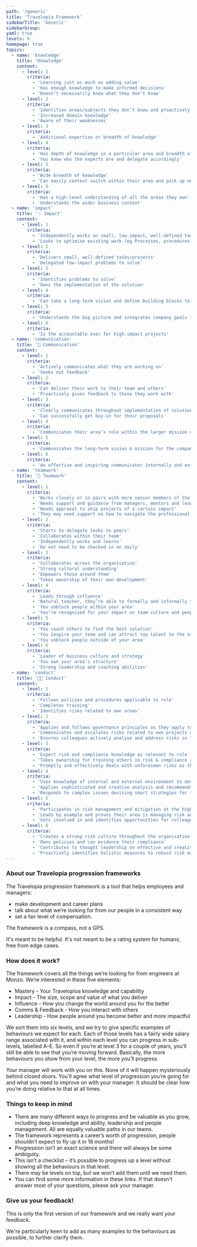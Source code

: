```yaml
---
path: '/generic'
title: 'Travelopia Framework'
sidebarTitle: 'Generic'
sidebarGroup:
yaml: true
levels: 6
homepage: true
topics:
  - name: 'knowledge'
    title: 'Knowledge'
    content:
      - level: 1
        criteria:
          - 'Learning just as much as adding value'
          - 'Has enough knowledge to make informed decisions'
          - 'Doesn’t necessarily know what they don’t know'
      - level: 2
        criteria:
          - 'Identifies areas/subjects they don’t know and proactively seeks out knowledge'
          - 'Increased domain knowledge'
          - 'Aware of their weaknesses'
      - level: 3
        criteria:
          - 'Additional expertise or breadth of knowledge'
      - level: 4
        criteria:
          - 'Has depth of knowledge in a particular area and breadth of knowledge across their domain'
          - 'You know who the experts are and delegate accordingly'
      - level: 5
        criteria:
          - 'Wide breadth of knowledge'
          - 'Can easily context switch within their area and pick up new concepts'
      - level: 6
        criteria:
          - 'Has a high-level understanding of all the areas they own'
          - 'Understands the wider business context'
  - name: 'impact'
    title: '💥 Impact'
    content:
      - level: 1
        criteria:
          - 'Independently works on small, low-impact, well-defined task'
          - 'Looks to optimise existing work (eg Processes, procedures, products, etc)'
      - level: 2
        criteria:
          - 'Delivers small, well-defined tasks/projects'
          - 'Delegated low-impact problems to solve'
      - level: 3
        criteria:
          - 'Identifies problems to solve'
          - 'Owns the implementation of the solution'
      - level: 4
        criteria:
          - 'Can take a long-term vision and define building blocks to get there'
      - level: 5
        criteria:
          - 'Understands the big picture and integrates company goals into their area'
      - level: 6
        criteria:
          - 'Is the accountable exec for high-impact projects'
  - name: 'communication'
    title: '💬 Communication'
    content:
      - level: 1
        criteria:
          - 'Actively communicates what they are working on'
          - 'Seeks out feedback'
      - level: 2
        criteria:
          - 'Can deliver their work to their team and others'
          - 'Proactively gives feedback to those they work with'
      - level: 3
        criteria:
          - 'Clearly communicates throughout implementation of solutions'
          - 'Can successfully get buy-in for their proposals'
      - level: 4
        criteria:
          - 'Communicates their area’s role within the larger mission of the company'
      - level: 5
        criteria:
          - 'Communicates the long-term vision & mission for the company and their area'
      - level: 6
        criteria:
          - 'An effective and inspiring communicator internally and externally'
  - name: 'teamwork'
    title: '🤝 Teamwork'
    content:
      - level: 1
        criteria:
          - 'Works closely or in pairs with more senior members of the team when facing tasks for the first time'
          - 'Needs support and guidance from managers, mentors and leads'
          - 'Needs approval to ship projects of a certain impact'
          - 'They may need support on how to navigate the professional environment'
      - level: 2
        criteria:
          - 'Starts to delegate tasks to peers'
          - 'Collaborates within their team'
          - 'Independently works and learns'
          - 'Do not need to be checked in on daily'
      - level: 3
        criteria:
          - 'Collaborates across the organisation'
          - 'Strong cultural understanding'
          - 'Empowers those around them'
          - 'Takes ownership of their own development'
      - level: 4
        criteria:
          - 'Leads through influence'
          - 'Natural teacher, they’re able to formally and informally teach those around them'
          - 'You unblock people within your area'
          - 'You’re recognised for your impact on team culture and people want to work with you'
      - level: 5
        criteria:
          - 'You coach others to find the best solution'
          - 'You inspire your team and can attract top talent to the organisation'
          - 'You unblock people outside of your area'
      - level: 6
        criteria:
          - 'Leader of business culture and strategy'
          - 'You own your area’s structure'
          - 'Strong leadership and coaching abilities'
  - name: 'conduct'
    title: '👩‍💻 Conduct'
    content:
      - level: 1
        criteria:
          - 'Follows policies and procedures applicable to role'
          - 'Completes training'
          - 'Identifies risks related to own areas'
      - level: 2
        criteria:
          - 'Applies and follows governance principles as they apply to role'
          - 'Communicates and escalates risks related to own projects and business area'
          - 'Ensures colleagues actively analyse and address risks in their area'
      - level: 3
        criteria:
          - 'Expert risk and compliance knowledge as relevant to role'
          - 'Takes ownership for training others in risk & compliance as relevant to their role'
          - 'Promptly and effectively deals with unforeseen risks as they arise'
      - level: 4
        criteria:
          - 'Uses knowledge of internal and external environment to develop strategy and internal policy'
          - 'Applies sophisticated and creative analysis and recommends remediating action'
          - 'Responds to complex issues devising smart strategies for the mitigation of risk'
      - level: 5
        criteria:
          - 'Participates in risk management and mitigation at the highest industry level'
          - 'Leads by example and proves their area is managing risk and compliance within appetite'
          - 'Gets involved in and identifies opportunities for colleagues to participate in advisory, strategic, industry bodies to learn and share best practice in their area of business'
      - level: 6
        criteria:
          - 'Creates a strong risk culture throughout the organisation'
          - 'Owns policies and can evidence their compliance'
          - 'Contributes to thought leadership on effective and creative risk management throughout the industry'
          - 'Proactively identifies holistic measures to robust risk management and implements them company-wide'
---
```

### About our Travelopia progression frameworks
The Travelopia progression framework is a tool that helps employees and managers:
- make development and career plans
- talk about what we’re looking for from our people in a consistent way
- set a fair level of compensation.

The framework is a compass, not a GPS.

It's meant to be helpful. It's not meant to be a rating system for humans, free from edge cases.

### How does it work?
The framework covers all the things we’re looking for from engineers at Monzo. We’re interested in these five elements:
- Mastery - Your Travelopioa knowledge and capability
- Impact - The size, scope and value of what you deliver
- Influence - How you change the world around you for the better
- Comms & Feedback - How you interact with others
- Leadership - How people around you become better and more impactful

We sort them into six levels, and we try to give specific examples of behaviours we expect for each. Each of those levels has a fairly wide salary range associated with it, and within each level you can progress in sub-levels, labelled A–E. So even if you’re at level 3 for a couple of years, you’ll still be able to see that you’re moving forward. Basically, the more behaviours you show from your level, the more you’ll progress.

Your manager will work with you on this. None of it will happen mysteriously behind closed doors. You’ll agree what level of progression you’re going for and what you need to improve on with your manager. It should be clear how you’re doing relative to that at all times.

### Things to keep in mind
- There are many different ways to progress and be valuable as you grow, including deep knowledge and ability, leadership and people management. All are equally valuable paths in our teams.
- The framework represents a career’s worth of progression, people shouldn’t expect to fly up it in 18 months!
- Progression isn’t an exact science and there will always be some ambiguity.
- This isn’t a checklist – it’s possible to progress up a level without showing all the behaviours in that level.
- There may be levels on top, but we won’t add them until we need them.
- You can find some more information in these links. If that doesn't answer most of your questions, please ask your manager.

### Give us your feedback!
This is only the first version of our framework and we really want your feedback.

We're particularly keen to add as many examples to the behaviours as possible, to further clarify them.
